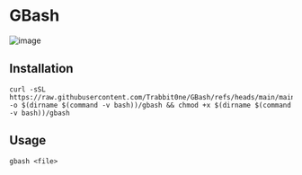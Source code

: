 # GBash
![image](https://github.com/user-attachments/assets/2cb33676-6663-49cf-b55d-7644c19f2978)


## Installation
```
curl -sSL https://raw.githubusercontent.com/Trabbit0ne/GBash/refs/heads/main/main.sh -o $(dirname $(command -v bash))/gbash && chmod +x $(dirname $(command -v bash))/gbash
```

## Usage
``
gbash <file>
``
